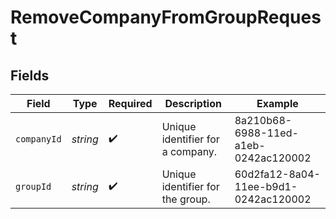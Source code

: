 # RemoveCompanyFromGroupRequest


## Fields

| Field                                | Type                                 | Required                             | Description                          | Example                              |
| ------------------------------------ | ------------------------------------ | ------------------------------------ | ------------------------------------ | ------------------------------------ |
| `companyId`                          | *string*                             | :heavy_check_mark:                   | Unique identifier for a company.     | 8a210b68-6988-11ed-a1eb-0242ac120002 |
| `groupId`                            | *string*                             | :heavy_check_mark:                   | Unique identifier for the group.     | 60d2fa12-8a04-11ee-b9d1-0242ac120002 |